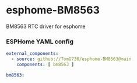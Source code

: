 # esphome-BM8563

BM8563 RTC driver for esphome

### ESPHome YAML config
```yaml
external_components:
  - source: github://TomG736/esphome-BM8563@main
    components: [ bm8563 ]

bm8563:
```
